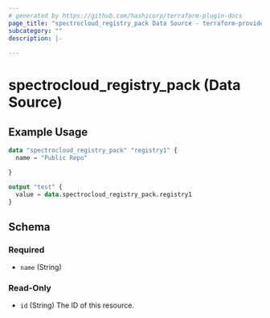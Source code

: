 ```yaml
---
# generated by https://github.com/hashicorp/terraform-plugin-docs
page_title: "spectrocloud_registry_pack Data Source - terraform-provider-spectrocloud"
subcategory: ""
description: |-
  
---
```


# spectrocloud_registry_pack (Data Source)



## Example Usage

```terraform
data "spectrocloud_registry_pack" "registry1" {
  name = "Public Repo"

}

output "test" {
  value = data.spectrocloud_registry_pack.registry1
}
```

<!-- schema generated by tfplugindocs -->
## Schema

### Required

- `name` (String)

### Read-Only

- `id` (String) The ID of this resource.
